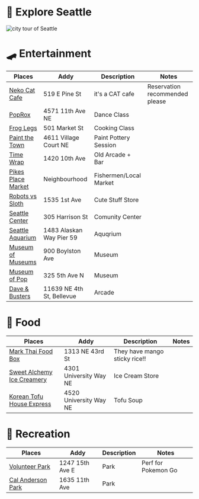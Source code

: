 # 🌱 Explore Seattle

![city tour of Seattle](https://github.com/macyso12/explore-seattle/assets/75864321/13af8624-3cc6-4957-a2a8-c2b757215250)

# 🛹 Entertainment
| Places | Addy | Description | Notes |
| --- | --- | --- | --- |
| [Neko Cat Cafe](https://nekocatcafe.com/) | 519 E Pine St | it's a CAT cafe | Reservation recommended please | 
| [PopRox](https://www.poproxdance.com/) | 4571 11th Ave NE | Dance Class |
| [Frog Legs](https://froglegskca.com/) | 501 Market St | Cooking Class |
| [Paint the Town](https://www.paintthetown.studio/) | 4611 Village Court NE | Paint Pottery Session |
| [Time Wrap](https://ramyunbar.com/) | 1420 10th Ave | Old Arcade + Bar
| [Pikes Place Market](https://www.pikeplacemarket.org/) | Neighbourhood | Fishermen/Local Market |
| [Robots vs Sloth](https://www.robotvsloth.com/) | 1535 1st Ave | Cute Stuff Store | 
| [Seattle Center](https://www.seattlecenter.com/) | 305 Harrison St | Comunity Center |
| [Seattle Aquarium](https://www.seattleaquarium.org/) | 1483 Alaskan Way Pier 59 | Aquqrium |
| [Museum of Museums](https://www.museumofmuseums.com/) | 900 Boylston Ave | Museum |
| [Museum of Pop](https://mopop.org/) | 325 5th Ave N | Museum |
| [Dave & Busters](https://www.daveandbusters.com/us/en/about/locations/bellevue) | 11639 NE 4th St, Bellevue | Arcade |

# 🍱 Food
| Places | Addy | Description | Notes |
| --- | --- | --- | --- |
| [Mark Thai Food Box](http://www.markhomemadethai.com/) | 1313 NE 43rd St | They have mango sticky rice!! |
| [Sweet Alchemy Ice Creamery](http://sweetalchemyicecreamery.com/) | 4301 University Way NE | Ice Cream Store |
| [Korean Tofu House Express](https://koreantofuhouseexpress.com/) | 4520 University Way NE | Tofu Soup

# 👟 Recreation
| Places | Addy | Description | Notes |
| --- | --- | --- | --- |
| [Volunteer Park](https://www.seattle.gov/parks/allparks/volunteer-park) | 1247 15th Ave E | Park | Perf for Pokemon Go |
| [Cal Anderson Park](https://www.calandersonpark.org/) | 1635 11th Ave | Park
